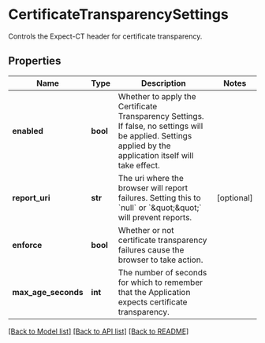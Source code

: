 # CertificateTransparencySettings

Controls the Expect-CT header for certificate transparency.
## Properties
Name | Type | Description | Notes
------------ | ------------- | ------------- | -------------
**enabled** | **bool** | Whether to apply the Certificate Transparency Settings. If false, no settings will be applied. Settings applied by the application itself will take effect.  | 
**report_uri** | **str** | The uri where the browser will report failures. Setting this to &#x60;null&#x60; or &#x60;\&quot;\&quot;&#x60; will prevent reports.  | [optional] 
**enforce** | **bool** | Whether or not certificate transparency failures cause the browser to take action.  | 
**max_age_seconds** | **int** | The number of seconds for which to remember that the Application expects certificate transparency.  | 

[[Back to Model list]](../README.md#documentation-for-models) [[Back to API list]](../README.md#documentation-for-api-endpoints) [[Back to README]](../README.md)


